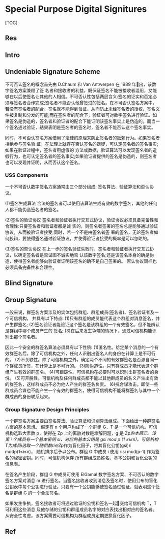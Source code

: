 # Special Purpose Digital Signitures

[TOC]



## Res


## Intro



## Undeniable Signature Scheme
不可否认签名的概念首先由 D.Chaum 和 Van Antwerpen 在 1989 年􏰀出，该数字签名方案兼顾了签 名者和接收者的利益，既保证签名不能被接收者滥用，又能够在以后使签名让其他的人相信。不可否认性包括两层含义:签名的证实和否定必须与签名者合作完成;签名者不能否认他曾签过的签名。在不可否认签名方案中，若没有签名者的配合，签名就不能得到验证，从而防止未经签名者的授权，签名文件被复制和分发的可能;而在签名者的配合下，验证者可对数字签名进行验证。如果签名是伪造的，签名者和验证者的配合下能证明该签名事实上是伪造的。而当一个签名通过验证，结果表明是签名者的签名时，签名者不能否认这个签名事实。

同时，不可否认签名方案借用了法律的原理来防止签名者的抵赖行为。如果签名者拒绝参与签名验 证，在法理上就存在否认签名的嫌疑，可认定签名者的签名事实;如果在验证过程中，签名者用虚假的 方法或数据，验证算法可以发现签名者的造假行为，也可认定签名者的签名事实;如果验证者提供的签名是伪造的，则签名者也可以发现并证明，从而否认这个签名。


### USS Components 
一个不可否认数字签名方案通常由三个部分组成: 签名算法、验证算法和否认协议。 

(1)签名生成算法
合法的签名者可以使用该算法生成有效的数字签名，其他的任何人都不能伪造签名者的签名。 

(2)签名的验证协议
签名者和验证者执行交互式协议，验证协议必须具备完备性和合理性:只要签名者和验证者都是诚 实的，则签名者签署的签名总是能够通过验证协议，从而被验证者接受;同时，若一个不是由签名者签 署的签名，无论签名者如何狡辩，要使得签名通过验证协议，并使得验证者接受的概率是可以忽略的。 

(3)签名的否认协议
在上一步的签名验证失败时，签名者和验证者执行交互式协议，以确定签名者是否试图不诚实地否 认该数字签名;还是该签名本身的确是伪造，使得签名者能够向验证者证明该签名的确不是自己签署的。 否认协议同样也必须具备完备性和合理性。



## Blind Signature


## Group Signature
一般来说，群签名方案涉及的实体包括群组、群组成员(签名者)、签名验证者及一个可信机构， 并具有以下特点:
(1)只有群组的成员能代表这个群组对消息签名，并产生群签名;
(2)签名验证者能验证这个签名是该群组的一个有效签名，但不能辨认是群组中哪个成员产生的 签名;
(3)在后来发生争端的情况下，通过可信机构能识别出那个签名者。


因此一个安全的群签名算法必须具有以下性质: 
(1)匿名性。给定某个消息的一个有效群签名后，除了可信机构之外，任何人识别出签名人的身份在计算上是不可行的。
(2)不关联性。除了可信机构之外，确定两个不同的有效群签名是否源自同一个群成员所签，在计算上是不可行的。
(3)防伪造性。只有群成员才能代表这个群组产生有效的群签名。 
(4)可跟踪性。可信机构在必要时可以识别出群签名者的身份。
(5)可开脱性。可信机构及任何群成员都不能以其他群成员的名义产生出有效的群签名，这样群成员不必为他人产生的群签名负责。 
(6)抗合谋攻击。即使一些群成员合谋也不能产生一个有效的群签名，使得可信机构不能将群签名与其中一个群成员的身份联系起来。


### Group Signature Design Principles
一个群签名方案主要由签名算法、验证算法和识别算法组成。下面给出一种群签名方案的基本思想。 假定有 n 个用户构成了一个群组 G，T 是一个可信机构。可信机构选取大素数 p，使得在 Zp 上的离散对数是难解问题，g 是 Zp*的本原元。设第 i 个成员有一个基本密钥 si，对应的基本公钥是 gsi mod p (1 ≤i≤n)。可信机构T为成员i选取一个随机数ri∈Zp*作为盲化因子，将其盲化公钥(gsi)ri modp(1≤i≤n)， 随机排序后予以公布。群组 G 中成员 i 使用 risi mod(p-1) 作为签名的秘密密钥。同时，可信机构保存 所有群组成员姓名、基本公钥和盲化公钥的信息表。

在签名产生阶段，群组 G 中成员可使用 ElGamal 数字签名方案、不可否认的数字签名方案对消息 m 进行签名。当签名接收者收到消息及签名时，使用公布的盲化公钥表中每个公钥进行验证，只要有一个公钥能够使签名通过验证，就表明这个签名是群组 G 的一个合法签名。

如果发生争执，签名接收者可将通过验证的公钥和签名一起􏰀交给可信机构 T，T 可利用这些消息 及他存储的公钥和群组成员名字的对应表找出相对应的签名者。从安全性考虑，该方案需要可信机构为群组成员定期更换盲化因子。


## Ref


